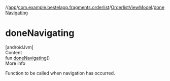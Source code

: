 //[app](../../index.md)/[com.example.bestelapp.fragments.orderlist](../index.md)/[OrderlistViewModel](index.md)/[doneNavigating](done-navigating.md)



# doneNavigating  
[androidJvm]  
Content  
fun [doneNavigating](done-navigating.md)()  
More info  


Function to be called when navigation has occurred.

  



